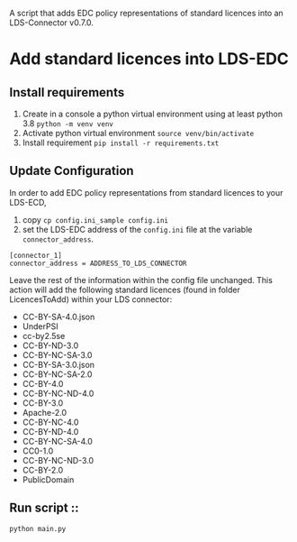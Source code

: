 A script that adds EDC policy representations of standard licences into an LDS-Connector v0.7.0.

# Add standard licences into LDS-EDC
## Install requirements
1) Create in a console a python virtual environment using at least python 3.8 `python -m venv venv` 
2) Activate python virtual environment `source venv/bin/activate`
3) Install requirement `pip install -r requirements.txt`

## Update Configuration 
In order to add EDC policy representations from standard licences to your LDS-ECD, 
1) copy `cp config.ini_sample config.ini`
2) set the LDS-EDC address of the `config.ini` file at the variable `connector_address`. 
```
[connector_1]
connector_address = ADDRESS_TO_LDS_CONNECTOR
```
Leave the rest of the information within the config file unchanged. This action will add the following standard 
licences (found in folder LicencesToAdd) within your LDS connector:  
* CC-BY-SA-4.0.json
* UnderPSI
* cc-by2.5se 
* CC-BY-ND-3.0
* CC-BY-NC-SA-3.0
* CC-BY-SA-3.0.json
* CC-BY-NC-SA-2.0 
* CC-BY-4.0
* CC-BY-NC-ND-4.0
* CC-BY-3.0
* Apache-2.0
* CC-BY-NC-4.0
* CC-BY-ND-4.0
* CC-BY-NC-SA-4.0
* CC0-1.0
* CC-BY-NC-ND-3.0
* CC-BY-2.0
* PublicDomain

## Run script ::
`python main.py`

